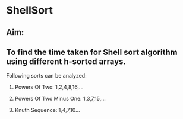 # ShellSort
## Aim:
To find the time taken for Shell sort algorithm using different h-sorted arrays.
---------------------------------------
Following sorts can be analyzed:

1) Powers Of Two:
1,2,4,8,16,...

2) Powers Of Two Minus One:
1,3,7,15,...


3) Knuth Sequence:
1,4,7,10...
